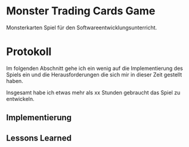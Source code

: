 # Monster Trading Cards Game

Monsterkarten Spiel für den Softwareentwicklungsunterricht.

# Protokoll

Im folgenden Abschnitt gehe ich ein wenig auf die Implementierung des Spiels ein und die Herausforderungen die sich mir
in dieser Zeit gestellt haben.

Insgesamt habe ich etwas mehr als xx Stunden gebraucht das Spiel zu entwickeln.

## Implementierung

## Lessons Learned